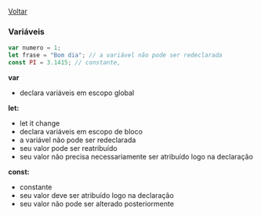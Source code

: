 [Voltar](https://github.com/4L1C3-R4BB1T/estudos/tree/main/javascript)

### Variáveis
```js
var numero = 1;
let frase = "Bom dia"; // a variável não pode ser redeclarada
const PI = 3.1415; // constante, 
```

**var**
* declara variáveis em escopo global

**let:** 
* let it change 
* declara variáveis em escopo de bloco
* a variável não pode ser redeclarada
* seu valor pode ser reatribuído
* seu valor não precisa necessariamente ser atribuído logo na declaração

**const:** 
* constante
* seu valor deve ser atribuído logo na declaração 
* seu valor não pode ser alterado posteriormente


